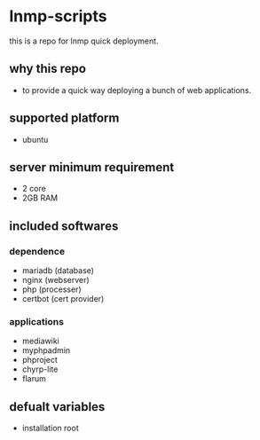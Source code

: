 # lnmp-scripts
this is a repo for lnmp quick deployment.
## why this repo
- to provide a quick way deploying a bunch of web applications.

## supported platform
- ubuntu

## server minimum requirement
- 2 core
- 2GB RAM

## included softwares
### dependence
- mariadb (database)
- nginx (webserver)
- php (processer)
- certbot (cert provider)

### applications
- mediawiki
- myphpadmin
- phproject
- chyrp-lite
- flarum

## defualt variables
- installation root
